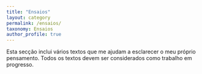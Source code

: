 ```yaml
---
title: "Ensaios"
layout: category
permalink: /ensaios/
taxonomy: Ensaios
author_profile: true
---
```


Esta secção inclui vários textos que me ajudam a esclarecer o meu próprio pensamento. Todos os textos devem ser considerados como trabalho em progresso.
